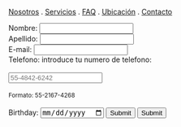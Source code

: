 [Nosotros](./nosotros.md) . [Servicios](./servicios.md) . [FAQ](FAQ.md) . [Ubicación](ubicacion.md) . [Contacto](./contacto.md)

<form action="https://formspree.io/f/xzboaryp" method="post">
Nombre: <input type="text" name="name"><br>
Apellido: <input type="text" name="name"><br> 
E-mail: <input type="text" name="email"><br>
Telefono: <label for="phone">introduce tu numero de telefono:</label><br><br>
  <input type="tel" id="phone" name="phone" placeholder="55-4842-6242" pattern="[0-9]{2}-[0-9]{4}-[0-9]{4}" required><br><br> 
   <small>Formato: 55-2167-4268</small><br><br>
  
<form action="/action_page.php">
  <label for="birthday">Birthday:</label>
  <input type="date" id="birthday" name="birthday">
  <input type="submit" value="Submit">
  
   <input type="submit">
</form>
